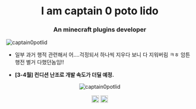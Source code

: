 <h1 align="center">I am captain 0 poto lido</h1>
<h3 align="center">An minecraft plugins developer</h3>

<p align="left"> <img src="https://komarev.com/ghpvc/?username=captain0potlid" alt="captain0potlid" /> </p>

- 일부 과거 행적 관련해서 어....걱정되서 하나씩 지우다 보니 다 지워버림 ㅋㅎ 암튼 행전 별거 다했던놈임!!

- **[3-4월] 컨디션 난조로 개발 속도가 더딜 예정.**


<p align="center"> <img src="https://github-readme-stats.vercel.app/api?username=captain0potlid&show_icons=true" alt="captain0potlid" /> </p>

<p align="center">
<a href="https://twitter.com/captain0potlid" target="blank"><img align="center" src="https://cdn.jsdelivr.net/npm/simple-icons@3.0.1/icons/twitter.svg" alt="captain0potlid" height="20" width="20" /></a>
<a href="https://www.youtube.com/c/captain0potlid" target="blank"><img align="center" src="https://cdn.jsdelivr.net/npm/simple-icons@3.0.1/icons/youtube.svg" alt="captain0potlid" height="20" width="20" /></a>
</p>
